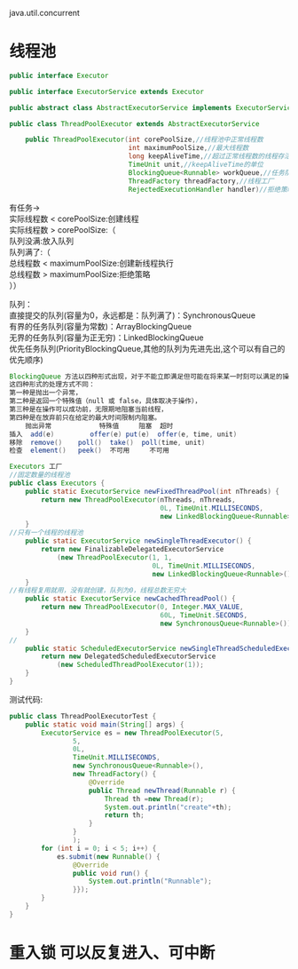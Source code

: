 java.util.concurrent
# 线程池
```java
public interface Executor
```
```java
public interface ExecutorService extends Executor
```
```java
public abstract class AbstractExecutorService implements ExecutorService
```

```java
public class ThreadPoolExecutor extends AbstractExecutorService 
```

```java
    public ThreadPoolExecutor(int corePoolSize,//线程池中正常线程数
                              int maximumPoolSize,//最大线程数
                              long keepAliveTime,//超过正常线程数的线程存活时间
                              TimeUnit unit,//keepAliveTime的单位
                              BlockingQueue<Runnable> workQueue,//任务队列
                              ThreadFactory threadFactory,//线程工厂
                              RejectedExecutionHandler handler)//拒绝策略
```
有任务->  
实际线程数 < corePoolSize:创建线程  
实际线程数 > corePoolSize:（  
队列没满:放入队列  
队列满了:（  
总线程数 < maximumPoolSize:创建新线程执行  
总线程数 > maximumPoolSize:拒绝策略  
））  
  
队列：  
直接提交的队列(容量为0，永远都是：队列满了)：SynchronousQueue  
有界的任务队列(容量为常数)：ArrayBlockingQueue  
无界的任务队列(容量为正无穷)：LinkedBlockingQueue  
优先任务队列(PriorityBlockingQueue,其他的队列为先进先出,这个可以有自己的优先顺序)  
```java
BlockingQueue 方法以四种形式出现，对于不能立即满足但可能在将来某一时刻可以满足的操作，
这四种形式的处理方式不同：
第一种是抛出一个异常，
第二种是返回一个特殊值（null 或 false，具体取决于操作），
第三种是在操作可以成功前，无限期地阻塞当前线程，
第四种是在放弃前只在给定的最大时间限制内阻塞。
 	抛出异常        	特殊值 	阻塞 	超时
插入 	add(e) 	       offer(e) put(e) 	offer(e, time, unit)
移除 	remove() 	poll() 	take() 	poll(time, unit)
检查 	element() 	peek() 	不可用 	不可用
```
```java
Executors 工厂
//固定数量的线程池
public class Executors {
    public static ExecutorService newFixedThreadPool(int nThreads) {
        return new ThreadPoolExecutor(nThreads, nThreads,
                                      0L, TimeUnit.MILLISECONDS,
                                      new LinkedBlockingQueue<Runnable>());
    }
//只有一个线程的线程池
    public static ExecutorService newSingleThreadExecutor() {
        return new FinalizableDelegatedExecutorService
            (new ThreadPoolExecutor(1, 1,
                                    0L, TimeUnit.MILLISECONDS,
                                    new LinkedBlockingQueue<Runnable>()));
    }
//有线程复用就用，没有就创建，队列为0，线程总数无穷大
    public static ExecutorService newCachedThreadPool() {
        return new ThreadPoolExecutor(0, Integer.MAX_VALUE,
                                      60L, TimeUnit.SECONDS,
                                      new SynchronousQueue<Runnable>());
    }
//
    public static ScheduledExecutorService newSingleThreadScheduledExecutor() {
        return new DelegatedScheduledExecutorService
            (new ScheduledThreadPoolExecutor(1));
    }
}
```

测试代码:
```java
public class ThreadPoolExecutorTest {
	public static void main(String[] args) {
		ExecutorService es = new ThreadPoolExecutor(5, 
				5, 
				0L, 
				TimeUnit.MILLISECONDS, 
				new SynchronousQueue<Runnable>(),
				new ThreadFactory() {
					@Override
					public Thread newThread(Runnable r) {
						Thread th =new Thread(r);
						System.out.println("create"+th);
						return th;
					}
				}
				);
		for (int i = 0; i < 5; i++) {
			es.submit(new Runnable() {
				@Override
				public void run() {
					System.out.println("Runnable");
				}});
		}
	}
}
```


# 重入锁 可以反复进入、可中断
